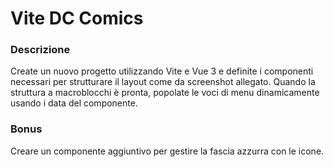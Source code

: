 # Vite DC Comics

### Descrizione

Create un nuovo progetto utilizzando Vite e Vue 3 e definite i componenti necessari per strutturare il layout come da screenshot allegato.
Quando la struttura a macroblocchi è pronta, popolate le voci di menu dinamicamente usando i data del componente.

### Bonus

Creare un componente aggiuntivo per gestire la fascia azzurra con le icone.
